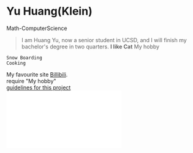 # Yu Huang(Klein)
Math-ComputerScience
> I am Huang Yu, now a senior student in UCSD, and I will finish my bachelor's degree in two quarters.
**I like Cat**
My hobby
```
Snow Boarding
Cooking
```
My favourite site [Billibili](https://www.bilibili.com/).<br />
require "My hobby"<br />
[guidelines for this project](./README.md)<br />
![Photo](./image.md)<br />
